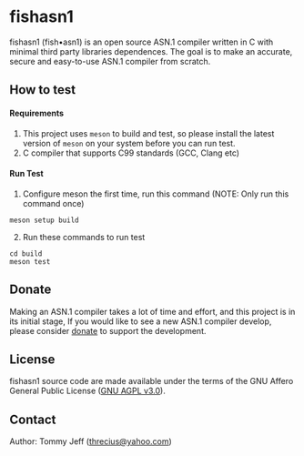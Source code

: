 # fishasn1
fishasn1 (fish•asn1) is an open source ASN.1 compiler written in C with minimal third party libraries dependences. The goal is to make an accurate, secure and easy-to-use ASN.1 compiler from scratch.

## How to test
#### Requirements
1. This project uses `meson` to build and test, so please install the latest version of `meson` on your system before you can run test.
2. C compiler that supports C99 standards (GCC, Clang etc)

#### Run Test
1. Configure meson the first time, run this command (NOTE: Only run this command once)
```
meson setup build
```

2. Run these commands to run test
```
cd build
meson test
```

## Donate
Making an ASN.1 compiler takes a lot of time and effort, and this project is in its initial stage, If you would like to see a new ASN.1 compiler develop, please consider [donate](https://www.patreon.com/tommyjeff) to support the development.

## License
fishasn1 source code are made available under the terms of the GNU Affero General Public License ([GNU AGPL v3.0](https://www.gnu.org/licenses/agpl-3.0.html)).

## Contact
Author: Tommy Jeff (threcius@yahoo.com)
